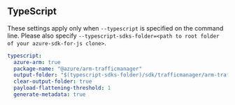 ## TypeScript

These settings apply only when `--typescript` is specified on the command line.
Please also specify `--typescript-sdks-folder=<path to root folder of your azure-sdk-for-js clone>`.

``` yaml $(typescript)
typescript:
  azure-arm: true
  package-name: "@azure/arm-trafficmanager"
  output-folder: "$(typescript-sdks-folder)/sdk/trafficmanager/arm-trafficmanager"
  clear-output-folder: true
  payload-flattening-threshold: 1
  generate-metadata: true
```

